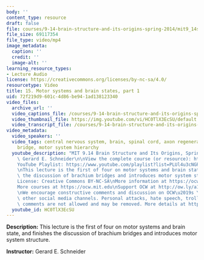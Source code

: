 ```yaml
---
body: ''
content_type: resource
draft: false
file: courses/9-14-brain-structure-and-its-origins-spring-2014/mit9_14s14_lec15_360p_16_9.mp4
file_size: 69117354
file_type: video/mp4
image_metadata:
  caption: ''
  credit: ''
  image-alt: ''
learning_resource_types:
- Lecture Audio
license: https://creativecommons.org/licenses/by-nc-sa/4.0/
resourcetype: Video
title: 15. Motor systems and brain states, part 1
uid: 72f219d9-601c-4d86-be94-1ad138123340
video_files:
  archive_url: ''
  video_captions_file: /courses/9-14-brain-structure-and-its-origins-spring-2014/mit9_14s14_lec15_captions.vtt
  video_thumbnail_file: https://img.youtube.com/vi/HC0TlX3EcSU/default.jpg
  video_transcript_file: /courses/9-14-brain-structure-and-its-origins-spring-2014/mit9_14s14_lec15_transcript.pdf
video_metadata:
  video_speakers: ''
  video_tags: central nervous system, brain, spinal cord, axon regeneration, brachium
    bridge, motor system hierarchy
  youtube_description: "MIT 9.14 Brain Structure and Its Origins, Spring 2014\nInstructor:\
    \ Gerard E. Schneider\n\nView the complete course (or resource): https://ocw.mit.edu/9-14S14\n\
    YouTube Playlist: https://www.youtube.com/playlist?list=PLUl4u3cNGP62ABe0O-0qtaHHxyKQi1ZwR\n\
    \nThis lecture is the first of four on motor systems and brain state, and finishes\
    \ the discussion of brachium bridges and introduces motor system structure.\n\n\
    License: Creative Commons BY-NC-SA\nMore information at https://ocw.mit.edu/terms\n\
    More courses at https://ocw.mit.edu\nSupport OCW at http://ow.ly/a1If50zVRlQ\n\
    \nWe encourage constructive comments and discussion on OCW\u2019s YouTube and\
    \ other social media channels. Personal attacks, hate speech, trolling, and inappropriate\
    \ comments are not allowed and may be removed. More details at https://ocw.mit.edu/comments."
  youtube_id: HC0TlX3EcSU
---
```

**Description:** This lecture is the first of four on motor systems and brain state, and finishes the discussion of brachium bridges and introduces motor system structure.

**Instructor:** Gerard E. Schneider